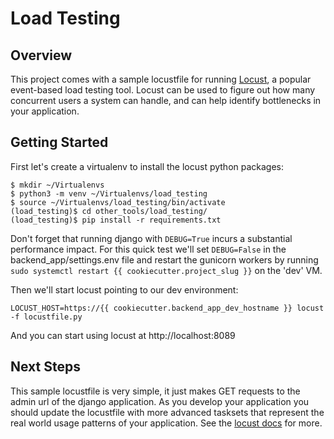 # Load Testing

## Overview

This project comes with a sample locustfile for running [Locust](https://locust.io/), a
popular event-based load testing tool. Locust can be used to figure out how many 
concurrent users a system can handle, and can help identify bottlenecks in your
application.

## Getting Started

First let's create a virtualenv to install the locust python packages:

```
$ mkdir ~/Virtualenvs
$ python3 -m venv ~/Virtualenvs/load_testing
$ source ~/Virtualenvs/load_testing/bin/activate
(load_testing)$ cd other_tools/load_testing/
(load_testing)$ pip install -r requirements.txt
```

Don't forget that running django with `DEBUG=True` incurs a substantial performance
impact. For this quick test we'll set `DEBUG=False` in the backend_app/settings.env
file and restart the gunicorn workers by running
`sudo systemctl restart {{ cookiecutter.project_slug }}` on the 'dev' VM.

Then we'll start locust pointing to our dev environment:

```
LOCUST_HOST=https://{{ cookiecutter.backend_app_dev_hostname }} locust -f locustfile.py
```

And you can start using locust at http://localhost:8089

## Next Steps

This sample locustfile is very simple, it just makes GET requests to the admin url of the
django application. As you develop your application you should update the locustfile
with more advanced tasksets that represent the real world usage patterns of your
application. See the [locust docs](https://docs.locust.io/en/stable/) for more.